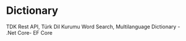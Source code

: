 # Dictionary
TDK Rest API, Türk Dil Kurumu Word Search, Multilanguage Dictionary    -    .Net Core- EF Core
